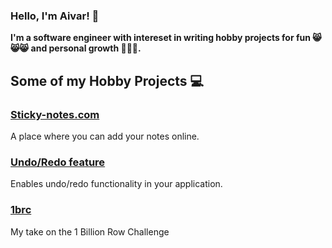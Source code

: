 ### Hello, I'm Aivar! 👋

**I'm a software engineer with intereset in writing hobby projects for fun :smile_cat::smile_cat::smile_cat: and personal growth 🚀🚀🚀.**


## Some of my Hobby Projects 💻

### [Sticky-notes.com](https://github.com/aivaraleksiev/Sticky-notes.com)
A place where you can  add your notes online.

### [Undo/Redo feature](https://github.com/aivaraleksiev/UndoRedoFeature)
Enables undo/redo functionality in your application.

### [1brc](https://github.com/aivaraleksiev/1brc)
My take on the 1 Billion Row Challenge

[linkedin]: https://bg.linkedin.com/in/aivar-aleksiev-088463214
